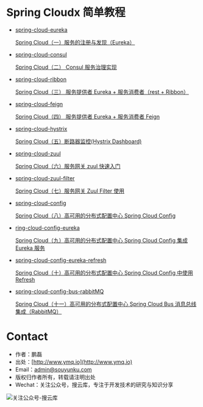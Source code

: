 # Spring Cloudx 简单教程

- [spring-cloud-eureka](https://github.com/souyunku/spring-cloud-examples/tree/master/spring-cloud-eureka)

  [Spring Cloud（一）服务的注册与发现（Eureka）](http://www.ymq.io/2017/11/22/spring-cloud-eureka/)

- [spring-cloud-consul](https://github.com/souyunku/spring-cloud-examples/tree/master/spring-cloud-consul)

  [Spring Cloud（二） Consul 服务治理实现](http://www.ymq.io/2017/11/26/spring-cloud-consul/)

- [spring-cloud-ribbon](https://github.com/souyunku/spring-cloud-examples/tree/master/spring-cloud-ribbon)

  [Spring Cloud（三） 服务提供者 Eureka + 服务消费者（rest + Ribbon）](http://www.ymq.io/2017/12/05/spring-cloud-ribbon-rest/)

- [spring-cloud-feign](https://github.com/souyunku/spring-cloud-examples/tree/master/spring-cloud-feign)

  [Spring Cloud（四） 服务提供者 Eureka + 服务消费者 Feign](http://www.ymq.io/2017/12/06/spring-cloud-feign/)

- [spring-cloud-hystrix](https://github.com/souyunku/spring-cloud-examples/tree/master/spring-cloud-hystrix)

  [Spring Cloud（五）断路器监控(Hystrix Dashboard)](http://www.ymq.io/2017/12/07/spring-cloud-hystrix-dashboard/)

- [spring-cloud-zuul](https://github.com/souyunku/spring-cloud-examples/tree/master/spring-cloud-zuul)

  [Spring Cloud（六）服务网关 zuul 快速入门](http://www.ymq.io/2017/12/10/spring-cloud-zuul/)

- [spring-cloud-zuul-filter](https://github.com/souyunku/spring-cloud-examples/tree/master/spring-cloud-zuul-filter)

  [Spring Cloud（七）服务网关 Zuul Filter 使用](http://www.ymq.io/2017/12/11/spring-cloud-zuul-filter/)

- [spring-cloud-config](https://github.com/souyunku/spring-cloud-examples/tree/master/spring-cloud-config)

  [Spring Cloud（八）高可用的分布式配置中心 Spring Cloud Config](http://www.ymq.io/2017/12/13/spring-cloud-config/)

- [ring-cloud-config-eureka](https://github.com/souyunku/spring-cloud-examples/tree/master/spring-cloud-config-eureka)

  [Spring Cloud（九）高可用的分布式配置中心 Spring Cloud Config 集成 Eureka 服务](http://www.ymq.io/2017/12/14/spring-cloud-config-eureka/)

- [spring-cloud-config-eureka-refresh](https://github.com/souyunku/spring-cloud-examples/tree/master/spring-cloud-config-eureka-refresh)

  [Spring Cloud（十）高可用的分布式配置中心 Spring Cloud Config 中使用 Refresh](http://www.ymq.io/2017/12/23/spring-cloud-config-eureka-refresh/)

- [spring-cloud-config-bus-rabbitMQ](https://github.com/souyunku/spring-cloud-examples/tree/master/spring-cloud-config-bus-rabbitMQ)

  [Spring Cloud（十一）高可用的分布式配置中心 Spring Cloud Bus 消息总线集成（RabbitMQ）](http://www.ymq.io/2017/12/24/spring-cloud-config-bus-rabbitMQ/)

# Contact

 - 作者：鹏磊  
 - 出处：[http://www.ymq.io](http://www.ymq.io)  
 - Email：[admin@souyunku.com](admin@souyunku.com)  
 - 版权归作者所有，转载请注明出处
 - Wechat：关注公众号，搜云库，专注于开发技术的研究与知识分享
 
![关注公众号-搜云库](http://www.ymq.io/images/souyunku.png "搜云库")
